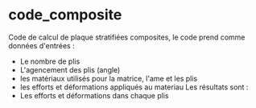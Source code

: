 # code_composite
Code de calcul de plaque stratifiées composites, le code prend comme données d'entrées : 
 - Le nombre de plis
 - L'agencement des plis (angle)
 - les matériaux utilisés pour la matrice, l'ame et les plis
 - les efforts et déformations appliqués au materiau
Les  résultats sont :
 - Les efforts et déformations dans chaque plis
